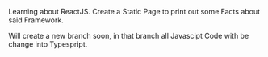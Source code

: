 Learning about ReactJS. Create a Static Page to print out some Facts about said Framework.

Will create a new branch soon, in that branch all Javascipt Code with be change into Typespript.
